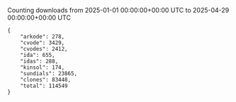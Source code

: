 
Counting downloads from 2025-01-01 00:00:00+00:00 UTC to 2025-04-29 00:00:00+00:00 UTC

```
{
    "arkode": 278,
    "cvode": 3429,
    "cvodes": 2412,
    "ida": 655,
    "idas": 288,
    "kinsol": 174,
    "sundials": 23865,
    "clones": 83448,
    "total": 114549
}
```
